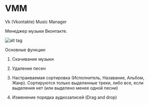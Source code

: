 VMM
===

Vk (Vkontakte) Music Manager


Менеджер музыки Вконтакте.

![alt tag](http://habrastorage.org/files/e84/da3/04b/e84da304b5ef4ee5a681d0c6559577c6.png)


Основные функции:

1. Скачивание музыки

2. Удаление песен

3.  Настраиваемая сортировка (Исполнитель, Назавание, Альбом, Жанр). Сортируются только выделенные треки, либо все, если выделения нет (или выделено менее одной песни)

4. Изменение порядка аудиозаписей (Drag and drop)



